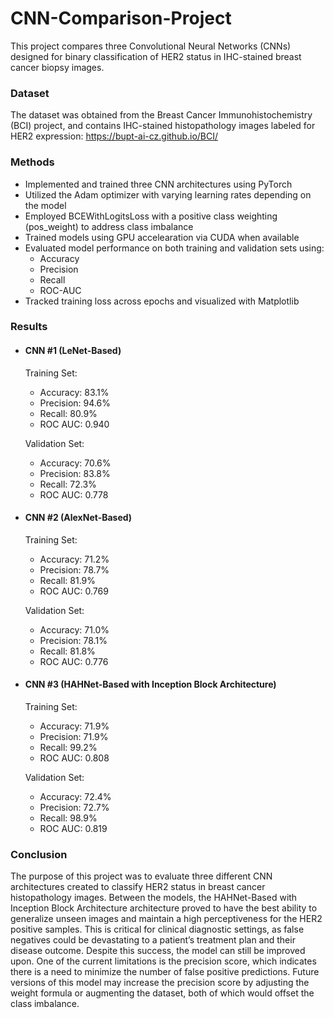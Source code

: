 # CNN-Comparison-Project
This project compares three Convolutional Neural Networks (CNNs) designed for binary classification of HER2 status in IHC-stained breast cancer biopsy images. <br>
### Dataset
The dataset was obtained from the Breast Cancer Immunohistochemistry (BCI) project, and contains IHC-stained histopathology images labeled for HER2 expression: https://bupt-ai-cz.github.io/BCI/<br>
### Methods
* Implemented and trained three CNN architectures using PyTorch
* Utilized the Adam optimizer with varying learning rates depending on the model
* Employed BCEWithLogitsLoss with a positive class weighting (pos_weight) to address class imbalance
* Trained models using GPU accelearation via CUDA when available
* Evaluated model performance on both training and validation sets using:
    - Accuracy
    - Precision
    - Recall
    - ROC-AUC
* Tracked training loss across epochs and visualized with Matplotlib
### Results
* #### CNN #1 (LeNet-Based)
  Training Set:
  * Accuracy: 83.1%
  * Precision: 94.6%
  * Recall: 80.9%
  * ROC AUC: 0.940 

  Validation Set:
  * Accuracy: 70.6% 
  * Precision: 83.8%
  * Recall: 72.3%
  * ROC AUC: 0.778

* #### CNN #2 (AlexNet-Based)
  Training Set: 
  * Accuracy: 71.2%
  * Precision: 78.7%
  * Recall: 81.9%
  * ROC AUC: 0.769

  Validation Set:
  * Accuracy: 71.0%
  * Precision: 78.1%
  * Recall: 81.8%
  * ROC AUC: 0.776

* #### CNN #3 (HAHNet-Based with Inception Block Architecture)
  Training Set:
  * Accuracy: 71.9%
  * Precision: 71.9%
  * Recall: 99.2%
  * ROC AUC: 0.808

  Validation Set:
  * Accuracy: 72.4%
  * Precision: 72.7%
  * Recall: 98.9%
  * ROC AUC: 0.819

### Conclusion
The purpose of this project was to evaluate three different CNN architectures created to classify HER2 status in breast cancer histopathology images. Between the models, the HAHNet-Based with Inception Block Architecture architecture proved to have the best ability to generalize unseen images and maintain a high perceptiveness for the HER2 positive samples. This is critical for clinical diagnostic settings, as false negatives could be devastating to a patient’s treatment plan and their disease outcome. Despite this success, the model can still be improved upon. One of the current limitations is the precision score, which indicates there is a need to minimize the number of false positive predictions. Future versions of this model may increase the precision score by adjusting the weight formula or augmenting the dataset, both of which would offset the class imbalance. 
